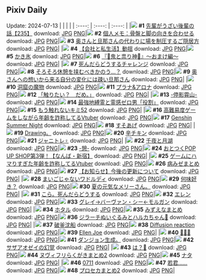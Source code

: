 ## Pixiv Daily
Update: 2024-07-13
|      |      |      |
| :----: | :----: | :----: |
|![](https://pixiv.microyu.workers.dev/c/240x480/img-master/img/2024/07/12/19/00/23/120463080_p0_master1200.jpg) **#1** [先輩がうざい後輩の話【235】](https://www.pixiv.net/artworks/120463080) download: [JPG](https://pixiv.microyu.workers.dev/img-original/img/2024/07/12/19/00/23/120463080_p0.jpg) [PNG](https://pixiv.microyu.workers.dev/img-original/img/2024/07/12/19/00/23/120463080_p0.png)|![](https://pixiv.microyu.workers.dev/c/240x480/img-master/img/2024/07/11/06/00/07/120424555_p0_master1200.jpg) **#2** [個人メモ：骨盤と脚の向きを合わせる](https://www.pixiv.net/artworks/120424555) download: [JPG](https://pixiv.microyu.workers.dev/img-original/img/2024/07/11/06/00/07/120424555_p0.jpg) [PNG](https://pixiv.microyu.workers.dev/img-original/img/2024/07/11/06/00/07/120424555_p0.png)|![](https://pixiv.microyu.workers.dev/c/240x480/img-master/img/2024/07/11/09/42/01/120419074_p0_master1200.jpg) **#3** [奥さんと旦那さんの代わりに場を制圧するご隠居方](https://www.pixiv.net/artworks/120419074) download: [JPG](https://pixiv.microyu.workers.dev/img-original/img/2024/07/11/09/42/01/120419074_p0.jpg) [PNG](https://pixiv.microyu.workers.dev/img-original/img/2024/07/11/09/42/01/120419074_p0.png)|
|![](https://pixiv.microyu.workers.dev/c/240x480/img-master/img/2024/07/12/12/00/16/120455449_p0_master1200.jpg) **#4** [【会社と私生活】動揺](https://www.pixiv.net/artworks/120455449) download: [JPG](https://pixiv.microyu.workers.dev/img-original/img/2024/07/12/12/00/16/120455449_p0.jpg) [PNG](https://pixiv.microyu.workers.dev/img-original/img/2024/07/12/12/00/16/120455449_p0.png)|![](https://pixiv.microyu.workers.dev/c/240x480/img-master/img/2024/07/11/20/55/04/120439360_p0_master1200.jpg) **#5** [かき氷](https://www.pixiv.net/artworks/120439360) download: [JPG](https://pixiv.microyu.workers.dev/img-original/img/2024/07/11/20/55/04/120439360_p0.jpg) [PNG](https://pixiv.microyu.workers.dev/img-original/img/2024/07/11/20/55/04/120439360_p0.png)|![](https://pixiv.microyu.workers.dev/c/240x480/img-master/img/2024/07/12/21/42/44/120468116_p0_master1200.jpg) **#6** [『👹鬼と祟り神🐉』～おまけ編～](https://www.pixiv.net/artworks/120468116) download: [JPG](https://pixiv.microyu.workers.dev/img-original/img/2024/07/12/21/42/44/120468116_p0.jpg) [PNG](https://pixiv.microyu.workers.dev/img-original/img/2024/07/12/21/42/44/120468116_p0.png)|
|![](https://pixiv.microyu.workers.dev/c/240x480/img-master/img/2024/07/11/00/18/22/120419417_p0_master1200.jpg) **#7** [死んだらどうするチャレンジ](https://www.pixiv.net/artworks/120419417) download: [JPG](https://pixiv.microyu.workers.dev/img-original/img/2024/07/11/00/18/22/120419417_p0.jpg) [PNG](https://pixiv.microyu.workers.dev/img-original/img/2024/07/11/00/18/22/120419417_p0.png)|![](https://pixiv.microyu.workers.dev/c/240x480/img-master/img/2024/07/12/01/36/24/120447959_p0_master1200.jpg) **#8** [そろそろ休憩を挟むべきかのう…？](https://www.pixiv.net/artworks/120447959) download: [JPG](https://pixiv.microyu.workers.dev/img-original/img/2024/07/12/01/36/24/120447959_p0.jpg) [PNG](https://pixiv.microyu.workers.dev/img-original/img/2024/07/12/01/36/24/120447959_p0.png)|![](https://pixiv.microyu.workers.dev/c/240x480/img-master/img/2024/07/12/00/08/57/120445823_p0_master1200.jpg) **#9** [奥さんへの想いから来る自分の変化には疎い旦那さん](https://www.pixiv.net/artworks/120445823) download: [JPG](https://pixiv.microyu.workers.dev/img-original/img/2024/07/12/00/08/57/120445823_p0.jpg) [PNG](https://pixiv.microyu.workers.dev/img-original/img/2024/07/12/00/08/57/120445823_p0.png)|
|![](https://pixiv.microyu.workers.dev/c/240x480/img-master/img/2024/07/12/07/30/01/120452141_p0_master1200.jpg) **#10** [洞窟の魔物](https://www.pixiv.net/artworks/120452141) download: [JPG](https://pixiv.microyu.workers.dev/img-original/img/2024/07/12/07/30/01/120452141_p0.jpg) [PNG](https://pixiv.microyu.workers.dev/img-original/img/2024/07/12/07/30/01/120452141_p0.png)|![](https://pixiv.microyu.workers.dev/c/240x480/img-master/img/2024/07/11/00/29/00/120419737_p0_master1200.jpg) **#11** [プラナ&アロナ](https://www.pixiv.net/artworks/120419737) download: [JPG](https://pixiv.microyu.workers.dev/img-original/img/2024/07/11/00/29/00/120419737_p0.jpg) [PNG](https://pixiv.microyu.workers.dev/img-original/img/2024/07/11/00/29/00/120419737_p0.png)|![](https://pixiv.microyu.workers.dev/c/240x480/img-master/img/2024/07/12/00/00/13/120445267_p0_master1200.jpg) **#12** [「触りたい？　だめ。」](https://www.pixiv.net/artworks/120445267) download: [JPG](https://pixiv.microyu.workers.dev/img-original/img/2024/07/12/00/00/13/120445267_p0.jpg) [PNG](https://pixiv.microyu.workers.dev/img-original/img/2024/07/12/00/00/13/120445267_p0.png)|
|![](https://pixiv.microyu.workers.dev/c/240x480/img-master/img/2024/07/11/00/01/02/120418757_p0_master1200.jpg) **#13** [-停影霄山-](https://www.pixiv.net/artworks/120418757) download: [JPG](https://pixiv.microyu.workers.dev/img-original/img/2024/07/11/00/01/02/120418757_p0.jpg) [PNG](https://pixiv.microyu.workers.dev/img-original/img/2024/07/11/00/01/02/120418757_p0.png)|![](https://pixiv.microyu.workers.dev/c/240x480/img-master/img/2024/07/11/08/13/42/120426139_p0_master1200.jpg) **#14** [最強地縛霊と霊感ゼロ男「役割」](https://www.pixiv.net/artworks/120426139) download: [JPG](https://pixiv.microyu.workers.dev/img-original/img/2024/07/11/08/13/42/120426139_p0.jpg) [PNG](https://pixiv.microyu.workers.dev/img-original/img/2024/07/11/08/13/42/120426139_p0.png)|![](https://pixiv.microyu.workers.dev/c/240x480/img-master/img/2024/07/11/16/28/59/120433095_p0_master1200.jpg) **#15** [もう触れないキミ52](https://www.pixiv.net/artworks/120433095) download: [JPG](https://pixiv.microyu.workers.dev/img-original/img/2024/07/11/16/28/59/120433095_p0.jpg) [PNG](https://pixiv.microyu.workers.dev/img-original/img/2024/07/11/16/28/59/120433095_p0.png)|
|![](https://pixiv.microyu.workers.dev/c/240x480/img-master/img/2024/07/11/21/03/26/120439716_p0_master1200.jpg) **#16** [高難易度ゲームをしながら年齢を詐称してるVtuber](https://www.pixiv.net/artworks/120439716) download: [JPG](https://pixiv.microyu.workers.dev/img-original/img/2024/07/11/21/03/26/120439716_p0.jpg) [PNG](https://pixiv.microyu.workers.dev/img-original/img/2024/07/11/21/03/26/120439716_p0.png)|![](https://pixiv.microyu.workers.dev/c/240x480/img-master/img/2024/07/11/22/42/03/120442832_p0_master1200.jpg) **#17** [Genshin Summer Night](https://www.pixiv.net/artworks/120442832) download: [JPG](https://pixiv.microyu.workers.dev/img-original/img/2024/07/11/22/42/03/120442832_p0.jpg) [PNG](https://pixiv.microyu.workers.dev/img-original/img/2024/07/11/22/42/03/120442832_p0.png)|![](https://pixiv.microyu.workers.dev/c/240x480/img-master/img/2024/07/11/07/30/03/120425647_p0_master1200.jpg) **#18** [すそあげ](https://www.pixiv.net/artworks/120425647) download: [JPG](https://pixiv.microyu.workers.dev/img-original/img/2024/07/11/07/30/03/120425647_p0.jpg) [PNG](https://pixiv.microyu.workers.dev/img-original/img/2024/07/11/07/30/03/120425647_p0.png)|
|![](https://pixiv.microyu.workers.dev/c/240x480/img-master/img/2024/07/11/18/42/37/120435896_p0_master1200.jpg) **#19** [Drawing。](https://www.pixiv.net/artworks/120435896) download: [JPG](https://pixiv.microyu.workers.dev/img-original/img/2024/07/11/18/42/37/120435896_p0.jpg) [PNG](https://pixiv.microyu.workers.dev/img-original/img/2024/07/11/18/42/37/120435896_p0.png)|![](https://pixiv.microyu.workers.dev/c/240x480/img-master/img/2024/07/12/20/30/07/120465739_p0_master1200.jpg) **#20** [辛チキン](https://www.pixiv.net/artworks/120465739) download: [JPG](https://pixiv.microyu.workers.dev/img-original/img/2024/07/12/20/30/07/120465739_p0.jpg) [PNG](https://pixiv.microyu.workers.dev/img-original/img/2024/07/12/20/30/07/120465739_p0.png)|![](https://pixiv.microyu.workers.dev/c/240x480/img-master/img/2024/07/11/18/42/42/120435899_p0_master1200.jpg) **#21** [ジャニトレ♀](https://www.pixiv.net/artworks/120435899) download: [JPG](https://pixiv.microyu.workers.dev/img-original/img/2024/07/11/18/42/42/120435899_p0.jpg) [PNG](https://pixiv.microyu.workers.dev/img-original/img/2024/07/11/18/42/42/120435899_p0.png)|
|![](https://pixiv.microyu.workers.dev/c/240x480/img-master/img/2024/07/11/12/07/40/120429199_p0_master1200.jpg) **#22** [千夜と月湖](https://www.pixiv.net/artworks/120429199) download: [JPG](https://pixiv.microyu.workers.dev/img-original/img/2024/07/11/12/07/40/120429199_p0.jpg) [PNG](https://pixiv.microyu.workers.dev/img-original/img/2024/07/11/12/07/40/120429199_p0.png)|![](https://pixiv.microyu.workers.dev/c/240x480/img-master/img/2024/07/12/00/04/42/120445662_p0_master1200.jpg) **#23** [-憩-](https://www.pixiv.net/artworks/120445662) download: [JPG](https://pixiv.microyu.workers.dev/img-original/img/2024/07/12/00/04/42/120445662_p0.jpg) [PNG](https://pixiv.microyu.workers.dev/img-original/img/2024/07/12/00/04/42/120445662_p0.png)|![](https://pixiv.microyu.workers.dev/c/240x480/img-master/img/2024/07/11/17/30/04/120434252_p0_master1200.jpg) **#24** [おとつくPOP UP SHOP第3弾！【なんば・新宿】](https://www.pixiv.net/artworks/120434252) download: [JPG](https://pixiv.microyu.workers.dev/img-original/img/2024/07/11/17/30/04/120434252_p0.jpg) [PNG](https://pixiv.microyu.workers.dev/img-original/img/2024/07/11/17/30/04/120434252_p0.png)|
|![](https://pixiv.microyu.workers.dev/c/240x480/img-master/img/2024/07/12/21/18/17/120467248_p0_master1200.jpg) **#25** [ゲームにハマりすぎた年齢を詐称してるVtuber](https://www.pixiv.net/artworks/120467248) download: [JPG](https://pixiv.microyu.workers.dev/img-original/img/2024/07/12/21/18/17/120467248_p0.jpg) [PNG](https://pixiv.microyu.workers.dev/img-original/img/2024/07/12/21/18/17/120467248_p0.png)|![](https://pixiv.microyu.workers.dev/c/240x480/img-master/img/2024/07/12/00/27/32/120446387_p0_master1200.jpg) **#26** [病みゼまとめ](https://www.pixiv.net/artworks/120446387) download: [JPG](https://pixiv.microyu.workers.dev/img-original/img/2024/07/12/00/27/32/120446387_p0.jpg) [PNG](https://pixiv.microyu.workers.dev/img-original/img/2024/07/12/00/27/32/120446387_p0.png)|![](https://pixiv.microyu.workers.dev/c/240x480/img-master/img/2024/07/12/20/22/04/120465495_p0_master1200.jpg) **#27** [【お知らせ】今後の更新について](https://www.pixiv.net/artworks/120465495) download: [JPG](https://pixiv.microyu.workers.dev/img-original/img/2024/07/12/20/22/04/120465495_p0.jpg) [PNG](https://pixiv.microyu.workers.dev/img-original/img/2024/07/12/20/22/04/120465495_p0.png)|
|![](https://pixiv.microyu.workers.dev/c/240x480/img-master/img/2024/07/11/08/12/32/120426122_p0_master1200.jpg) **#28** [まいごじゃないワドルディ](https://www.pixiv.net/artworks/120426122) download: [JPG](https://pixiv.microyu.workers.dev/img-original/img/2024/07/11/08/12/32/120426122_p0.jpg) [PNG](https://pixiv.microyu.workers.dev/img-original/img/2024/07/11/08/12/32/120426122_p0.png)|![](https://pixiv.microyu.workers.dev/c/240x480/img-master/img/2024/07/11/18/03/30/120434888_p0_master1200.jpg) **#29** [何味好き？](https://www.pixiv.net/artworks/120434888) download: [JPG](https://pixiv.microyu.workers.dev/img-original/img/2024/07/11/18/03/30/120434888_p0.jpg) [PNG](https://pixiv.microyu.workers.dev/img-original/img/2024/07/11/18/03/30/120434888_p0.png)|![](https://pixiv.microyu.workers.dev/c/240x480/img-master/img/2024/07/12/08/45/57/120453015_p0_master1200.jpg) **#30** [夏の元気なメリーさん。](https://www.pixiv.net/artworks/120453015) download: [JPG](https://pixiv.microyu.workers.dev/img-original/img/2024/07/12/08/45/57/120453015_p0.jpg) [PNG](https://pixiv.microyu.workers.dev/img-original/img/2024/07/12/08/45/57/120453015_p0.png)|
|![](https://pixiv.microyu.workers.dev/c/240x480/img-master/img/2024/07/11/19/44/03/120437426_p0_master1200.jpg) **#31** [こら。死んだらどうする](https://www.pixiv.net/artworks/120437426) download: [JPG](https://pixiv.microyu.workers.dev/img-original/img/2024/07/11/19/44/03/120437426_p0.jpg) [PNG](https://pixiv.microyu.workers.dev/img-original/img/2024/07/11/19/44/03/120437426_p0.png)|![](https://pixiv.microyu.workers.dev/c/240x480/img-master/img/2024/07/12/22/55/20/120470461_p0_master1200.jpg) **#32** [エレン](https://www.pixiv.net/artworks/120470461) download: [JPG](https://pixiv.microyu.workers.dev/img-original/img/2024/07/12/22/55/20/120470461_p0.jpg) [PNG](https://pixiv.microyu.workers.dev/img-original/img/2024/07/12/22/55/20/120470461_p0.png)|![](https://pixiv.microyu.workers.dev/c/240x480/img-master/img/2024/07/12/00/00/22/120445318_p0_master1200.jpg) **#33** [グレイ→バーヴァン・シー←モルガン](https://www.pixiv.net/artworks/120445318) download: [JPG](https://pixiv.microyu.workers.dev/img-original/img/2024/07/12/00/00/22/120445318_p0.jpg) [PNG](https://pixiv.microyu.workers.dev/img-original/img/2024/07/12/00/00/22/120445318_p0.png)|
|![](https://pixiv.microyu.workers.dev/c/240x480/img-master/img/2024/07/11/03/27/47/120423099_p0_master1200.jpg) **#34** [ホタル](https://www.pixiv.net/artworks/120423099) download: [JPG](https://pixiv.microyu.workers.dev/img-original/img/2024/07/11/03/27/47/120423099_p0.jpg) [PNG](https://pixiv.microyu.workers.dev/img-original/img/2024/07/11/03/27/47/120423099_p0.png)|![](https://pixiv.microyu.workers.dev/c/240x480/img-master/img/2024/07/11/08/13/28/120426137_p0_master1200.jpg) **#35** [みずえなまとめ](https://www.pixiv.net/artworks/120426137) download: [JPG](https://pixiv.microyu.workers.dev/img-original/img/2024/07/11/08/13/28/120426137_p0.jpg) [PNG](https://pixiv.microyu.workers.dev/img-original/img/2024/07/11/08/13/28/120426137_p0.png)|![](https://pixiv.microyu.workers.dev/c/240x480/img-master/img/2024/07/11/01/00/02/120420627_p0_master1200.jpg) **#36** [ジラーチぬいぐるみとハルカちゃん🌟](https://www.pixiv.net/artworks/120420627) download: [JPG](https://pixiv.microyu.workers.dev/img-original/img/2024/07/11/01/00/02/120420627_p0.jpg) [PNG](https://pixiv.microyu.workers.dev/img-original/img/2024/07/11/01/00/02/120420627_p0.png)|
|![](https://pixiv.microyu.workers.dev/c/240x480/img-master/img/2024/07/12/10/04/26/120434385_p0_master1200.jpg) **#37** [破釜沈船](https://www.pixiv.net/artworks/120434385) download: [JPG](https://pixiv.microyu.workers.dev/img-original/img/2024/07/12/10/04/26/120434385_p0.jpg) [PNG](https://pixiv.microyu.workers.dev/img-original/img/2024/07/12/10/04/26/120434385_p0.png)|![](https://pixiv.microyu.workers.dev/c/240x480/img-master/img/2024/07/11/16/29/00/120433097_p0_master1200.jpg) **#38** [Diffusion reaction](https://www.pixiv.net/artworks/120433097) download: [JPG](https://pixiv.microyu.workers.dev/img-original/img/2024/07/11/16/29/00/120433097_p0.jpg) [PNG](https://pixiv.microyu.workers.dev/img-original/img/2024/07/11/16/29/00/120433097_p0.png)|![](https://pixiv.microyu.workers.dev/c/240x480/img-master/img/2024/07/11/14/25/23/120431266_p0_master1200.jpg) **#39** [Ellen Joe](https://www.pixiv.net/artworks/120431266) download: [JPG](https://pixiv.microyu.workers.dev/img-original/img/2024/07/11/14/25/23/120431266_p0.jpg) [PNG](https://pixiv.microyu.workers.dev/img-original/img/2024/07/11/14/25/23/120431266_p0.png)|
|![](https://pixiv.microyu.workers.dev/c/240x480/img-master/img/2024/07/11/18/21/29/120435428_p0_master1200.jpg) **#40** [🐷🐷🐷](https://www.pixiv.net/artworks/120435428) download: [JPG](https://pixiv.microyu.workers.dev/img-original/img/2024/07/11/18/21/29/120435428_p0.jpg) [PNG](https://pixiv.microyu.workers.dev/img-original/img/2024/07/11/18/21/29/120435428_p0.png)|![](https://pixiv.microyu.workers.dev/c/240x480/img-master/img/2024/07/12/06/05/13/120451196_p0_master1200.jpg) **#41** [ダンジョン生成。](https://www.pixiv.net/artworks/120451196) download: [JPG](https://pixiv.microyu.workers.dev/img-original/img/2024/07/12/06/05/13/120451196_p0.jpg) [PNG](https://pixiv.microyu.workers.dev/img-original/img/2024/07/12/06/05/13/120451196_p0.png)|![](https://pixiv.microyu.workers.dev/c/240x480/img-master/img/2024/07/12/00/17/23/120446087_p0_master1200.jpg) **#42** [サザアオゼイの幻覚](https://www.pixiv.net/artworks/120446087) download: [JPG](https://pixiv.microyu.workers.dev/img-original/img/2024/07/12/00/17/23/120446087_p0.jpg) [PNG](https://pixiv.microyu.workers.dev/img-original/img/2024/07/12/00/17/23/120446087_p0.png)|
|![](https://pixiv.microyu.workers.dev/c/240x480/img-master/img/2024/07/12/00/00/20/120445302_p0_master1200.jpg) **#43** [は？💢](https://www.pixiv.net/artworks/120445302) download: [JPG](https://pixiv.microyu.workers.dev/img-original/img/2024/07/12/00/00/20/120445302_p0.jpg) [PNG](https://pixiv.microyu.workers.dev/img-original/img/2024/07/12/00/00/20/120445302_p0.png)|![](https://pixiv.microyu.workers.dev/c/240x480/img-master/img/2024/07/11/21/24/17/120440328_p0_master1200.jpg) **#44** [ヌヴィフリらくがきまとめ2](https://www.pixiv.net/artworks/120440328) download: [JPG](https://pixiv.microyu.workers.dev/img-original/img/2024/07/11/21/24/17/120440328_p0.jpg) [PNG](https://pixiv.microyu.workers.dev/img-original/img/2024/07/11/21/24/17/120440328_p0.png)|![](https://pixiv.microyu.workers.dev/c/240x480/img-master/img/2024/07/12/22/56/28/120470510_p0_master1200.jpg) **#45** [ナタ](https://www.pixiv.net/artworks/120470510) download: [JPG](https://pixiv.microyu.workers.dev/img-original/img/2024/07/12/22/56/28/120470510_p0.jpg) [PNG](https://pixiv.microyu.workers.dev/img-original/img/2024/07/12/22/56/28/120470510_p0.png)|
|![](https://pixiv.microyu.workers.dev/c/240x480/img-master/img/2024/07/11/17/51/35/120434668_p0_master1200.jpg) **#46** [0711](https://www.pixiv.net/artworks/120434668) download: [JPG](https://pixiv.microyu.workers.dev/img-original/img/2024/07/11/17/51/35/120434668_p0.jpg) [PNG](https://pixiv.microyu.workers.dev/img-original/img/2024/07/11/17/51/35/120434668_p0.png)|![](https://pixiv.microyu.workers.dev/c/240x480/img-master/img/2024/07/11/23/49/52/120444865_p0_master1200.jpg) **#47** [若君……](https://www.pixiv.net/artworks/120444865) download: [JPG](https://pixiv.microyu.workers.dev/img-original/img/2024/07/11/23/49/52/120444865_p0.jpg) [PNG](https://pixiv.microyu.workers.dev/img-original/img/2024/07/11/23/49/52/120444865_p0.png)|![](https://pixiv.microyu.workers.dev/c/240x480/img-master/img/2024/07/11/09/29/14/120427010_p0_master1200.jpg) **#48** [プロセカまとめ2](https://www.pixiv.net/artworks/120427010) download: [JPG](https://pixiv.microyu.workers.dev/img-original/img/2024/07/11/09/29/14/120427010_p0.jpg) [PNG](https://pixiv.microyu.workers.dev/img-original/img/2024/07/11/09/29/14/120427010_p0.png)|
